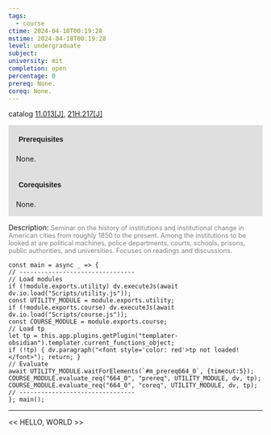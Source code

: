```yaml
---
tags:
  - course
ctime: 2024-04-18T00:19:28
mstime: 2024-04-18T00:19:28
level: undergraduate
subject: 
university: mit
completion: open
percentage: 0
prereq: None.
coreq: None.
---
```


catalog [11.013[J]](http://student.mit.edu/catalog/m11a.html#11.013), [21H.217[J]](http://student.mit.edu/catalog/m21Ha.html#21H.217)

<span style="display: block; padding: 15px; background-color: rgb(100, 100, 100, 0.2);"><font id="m_prereq664_0" style="display: block; font-family: Arial, sans-serif; font-weight: bold; padding: 5px">Prerequisites</font><br><span id="prereq664_0">None.</span></span>
<span style="display: block; padding: 15px; background-color: rgb(100, 100, 100, 0.2);"><font id="m_coreq664_0" style="display: block; font-family: Arial, sans-serif; font-weight: bold; padding: 5px">Corequisites</font><br><span id="coreq664_0">None.</span></span>

<font style="">Description:</font>
<font style="color: grey; font-size: 0.8rem;">Seminar on the history of institutions and institutional change in American cities from roughly 1850 to the present. Among the institutions to be looked at are political machines, police departments, courts, schools, prisons, public authorities, and universities. Focuses on readings and discussions.</font>

```dataviewjs
const main = async _ => {
// --------------------------------
// Load modules
if (!module.exports.utility) dv.executeJs(await dv.io.load("Scripts/utility.js"));
const UTILITY_MODULE = module.exports.utility;
if (!module.exports.course) dv.executeJs(await dv.io.load("Scripts/course.js"));
const COURSE_MODULE = module.exports.course;
// Load tp
let tp = this.app.plugins.getPlugin("templater-obsidian").templater.current_functions_object;
if (!tp) { dv.paragraph("<font style='color: red'>tp not loaded!</font>"); return; }
// Evaluate
await UTILITY_MODULE.waitForElements(`#m_prereq664_0`, {timeout:5});
COURSE_MODULE.evaluate_req("664_0", "prereq", UTILITY_MODULE, dv, tp);
COURSE_MODULE.evaluate_req("664_0", "coreq", UTILITY_MODULE, dv, tp);
// --------------------------------
}; main();
```

---

<< HELLO, WORLD >>
